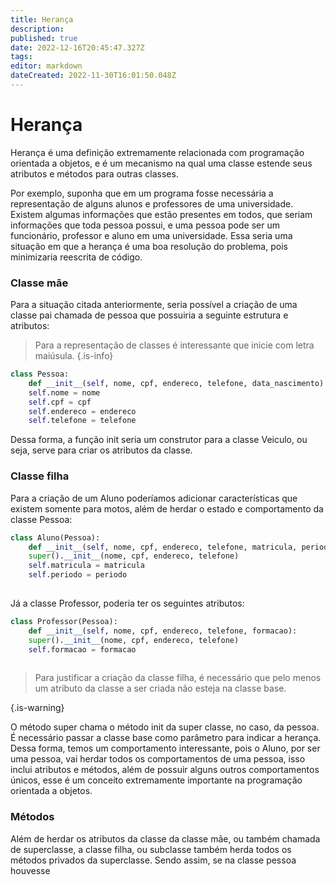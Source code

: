 ```yaml
---
title: Herança
description: 
published: true
date: 2022-12-16T20:45:47.327Z
tags: 
editor: markdown
dateCreated: 2022-11-30T16:01:50.048Z
---
```


# Herança
Herança é uma definição extremamente relacionada com programação orientada a objetos, e é um mecanismo na qual uma classe estende seus atributos e métodos para outras classes. 

Por exemplo, suponha que em um programa fosse necessária a representação de alguns alunos e professores de uma universidade. Existem algumas informações que estão presentes em todos, que seriam informações que toda pessoa possui, e uma pessoa pode ser um funcionário, professor e aluno em uma universidade. Essa seria uma situação em que a herança é uma boa resolução do problema, pois minimizaria reescrita de código. 

### Classe mãe
Para a situação citada anteriormente, seria possível a criação de uma classe pai chamada de pessoa que possuiria a seguinte estrutura e atributos: 
> Para a representação de classes é interessante que inicie com letra maiúsula. 
{.is-info}

```python
class Pessoa: 
	def __init__(self, nome, cpf, endereco, telefone, data_nascimento): 
  	self.nome = nome
    self.cpf = cpf
    self.endereco = endereco
    self.telefone = telefone
```
Dessa forma, a função init seria um construtor para a classe Veiculo, ou seja, serve para criar os atributos da classe. 

### Classe filha
Para a criação de um Aluno poderíamos adicionar características que existem somente para motos, além de herdar o estado e comportamento da classe Pessoa: 

```python 
class Aluno(Pessoa): 
	def __init__(self, nome, cpf, endereco, telefone, matricula, periodo):
  	super().__init__(nome, cpf, endereco, telefone)
    self.matricula = matricula
   	self.periodo = periodo
  	
```



Já a classe Professor, poderia ter os seguintes atributos: 

```python 
class Professor(Pessoa): 
	def __init__(self, nome, cpf, endereco, telefone, formacao):
  	super().__init__(nome, cpf, endereco, telefone)
    self.formacao = formacao
  	
```

> Para justificar a criação da classe filha, é necessário que pelo menos um atributo da classe a ser criada não esteja na classe base.  
> 
{.is-warning}

O método super chama o método init da super classe, no caso, da pessoa. É necessário passar a classe base como parâmetro para indicar a herança. 
Dessa forma, temos um comportamento interessante, pois o Aluno, por ser uma pessoa, vai herdar todos os comportamentos de uma pessoa, isso inclui atributos e métodos, além de possuir alguns outros comportamentos únicos, esse é um conceito extremamente importante na programação orientada a objetos. 

### Métodos
Além de herdar os atributos da classe da classe mãe, ou também chamada de superclasse, a classe filha, ou subclasse também herda todos os métodos privados da superclasse. Sendo assim, se na classe pessoa houvesse 


